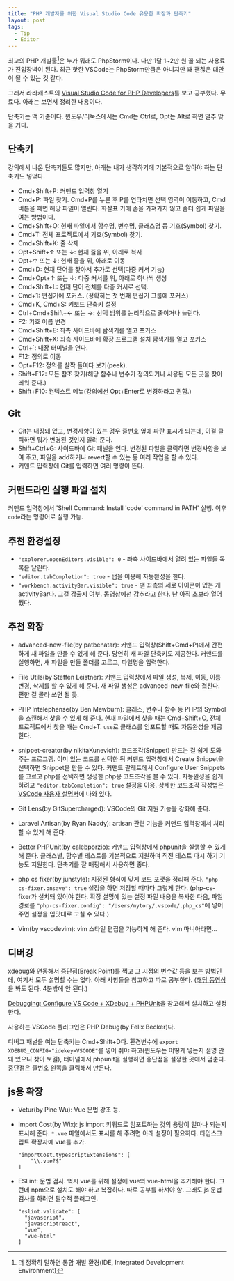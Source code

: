```yaml
---
title: "PHP 개발자를 위한 Visual Studio Code 유용한 확장과 단축키"
layout: post
tags:
  - Tip
  - Editor
---
```


최고의 PHP 개발툴[^editor]은 누가 뭐래도 PhpStorm이다. 다만 1달 1~2만 원 꼴 되는 사용료가 진입장벽이 된다. 최근 핫한 VSCode는 PhpStorm만큼은 아니지만 꽤 괜찮은 대안이 될 수 있는 것 같다.

[^editor]: 더 정확히 말하면 통합 개발 환경(IDE, Integrated Development Environment)

그래서 라라캐스트의 [Visual Studio Code for PHP Developers][video]를 보고 공부했다. 무료다. 아래는 보면서 정리한 내용이다.

[video]: https://laracasts.com/series/visual-studio-code-for-php-developers/

단축키는 맥 기준이다. 윈도우/리눅스에서는 Cmd는 Ctrl로, Opt는 Alt로 하면 얼추 맞을 거다.


## 단축키

강의에서 나온 단축키들도 많지만, 아래는 내가 생각하기에 기본적으로 알아야 하는 단축키도 넣었다.

- Cmd+Shift+P: 커맨드 입력창 열기
- Cmd+P: 파일 찾기. Cmd+P를 누른 후 P를 연타치면 선택 영역이 이동하고, Cmd 버튼을 떼면 해당 파일이 열린다. 화살표 키에 손을 가져가지 않고 좀더 쉽게 파일을 여는 방법이다.
- Cmd+Shift+O: 현재 파일에서 함수명, 변수명, 클래스명 등 기호(Symbol) 찾기.
- Cmd+T: 전체 프로젝트에서 기호(Symbol) 찾기.
- Cmd+Shift+K: 줄 삭제
- Opt+Shift+↑ 또는 ↓: 현재 줄을 위, 아래로 복사
- Opt+↑ 또는 ↓: 현재 줄을 위, 아래로 이동
- Cmd+D: 현재 단어를 찾아서 추가로 선택(다중 커서 기능)
- Cmd+Opt+↑ 또는 ↓: 다중 커서를 위, 아래로 하나씩 생성
- Cmd+Shift+L: 현재 단어 전체를 다중 커서로 선택.
- Cmd+1: 편집기에 포커스. (정확히는 첫 번째 편집기 그룹에 포커스)
- Cmd+K, Cmd+S: 키보드 단축키 설정
- Ctrl+Cmd+Shift+← 또는 →: 선택 범위를 논리적으로 줄이거나 늘린다.
- F2: 기호 이름 변경
- Cmd+Shift+E: 좌측 사이드바에 탐색기를 열고 포커스
- Cmd+Shift+X: 좌측 사이드바에 확장 프로그램 설치 탐색기를 열고 포커스
- Ctrl+`: 내장 터미널을 연다.
- F12: 정의로 이동
- Opt+F12: 정의를 살짝 들여다 보기(peek).
- Shift+F12: 모든 참조 찾기(해당 함수나 변수가 정의되거나 사용된 모든 곳을 찾아 띄워 준다.)
- Shift+F10: 컨텍스트 메뉴(강의에선 Opt+Enter로 변경하라고 권함.)


## Git

- Git는 내장돼 있고, 변경사항이 있는 경우 줄번호 옆에 파란 표시가 되는데, 이걸 클릭하면 뭐가 변경된 것인지 알려 준다.
- Shift+Ctrl+G: 사이드바에 Git 패널을 연다. 변경된 파일을 클릭하면 변경사항을 보여 주고, 파일을 add하거나 revert할 수 있는 등 여러 작업을 할 수 있다.
- 커맨드 입력창에 Git를 입력하면 여러 명령이 뜬다.


## 커맨드라인 실행 파일 설치

커맨드 입력창에서 'Shell Command: Install 'code' command in PATH' 실행. 이후 `code`라는 명령어로 실행 가능.


## 추천 환경설정

- `"explorer.openEditors.visible": 0` - 좌측 사이드바에서 열려 있는 파일들 목록을 날린다.
- `"editor.tabCompletion": true` - 탭을 이용해 자동완성을 한다.
- `"workbench.activityBar.visible": true` - 맨 좌측의 세로 아이콘이 있는 게 activityBar다. 그걸 감출지 여부. 동영상에선 감추라고 한다. 난 아직 초보라 열어 뒀다.


## 추천 확장

- advanced-new-file(by patbenatar): 커맨드 입력창(Shift+Cmd+P)에서 간편하게 새 파일을 만들 수 있게 해 준다. 당연히 새 파일 단축키도 제공한다. 커맨드를 실행하면, 새 파일을 만들 폴더를 고르고, 파일명을 입력한다.

- File Utils(by Steffen Leistner): 커맨드 입력창에서 파일 생성, 복제, 이동, 이름 변경, 삭제를 할 수 있게 해 준다. 새 파일 생성은 advanced-new-file와 겹친다. 편한 걸 골라 쓰면 될 듯.

- PHP Intelephense(by Ben Mewburn): 클래스, 변수나 함수 등 PHP의 Symbol을 스캔해서 찾을 수 있게 해 준다. 현재 파일에서 찾을 때는 Cmd+Shift+O, 전체 프로젝트에서 찾을 때는 Cmd+T. `use`로 클래스를 임포트할 때도 자동완성을 제공한다.

- snippet-creator(by nikitaKunevich): 코드조각(Snippet) 만드는 걸 쉽게 도와 주는 프로그램. 이미 있는 코드를 선택한 뒤 커맨드 입력창에서 Create Snippet을 선택하면 Snippet을 만들 수 있다. 커맨드 팔레트에서 Configure User Snippets를 고르고 php를 선택하면 생성한 php용 코드조각을 볼 수 있다. 자동완성을 쉽게 하려고 `"editor.tabCompletion": true` 설정을 이용. 상세한 코드조각 작성법은 [VSCode 사용자 설명서](https://code.visualstudio.com/docs/editor/userdefinedsnippets)에 나와 있다. 

- Git Lens(by GitSupercharged): VSCode의 Git 지원 기능을 강화해 준다. 

- Laravel Artisan(by Ryan Naddy): artisan 관련 기능을 커맨드 입력창에서 처리할 수 있게 해 준다. 

- Better PHPUnit(by calebporzio): 커맨드 입력창에서 phpunit을 실행할 수 있게 해 준다. 클래스별, 함수별 테스트를 기본적으로 지원하며 직전 테스트 다시 하기 기능도 지원한다. 단축키를 잘 매핑해서 사용하면 좋다.

- php cs fixer(by junstyle): 지정된 형식에 맞게 코드 포맷을 정리해 준다. `"php-cs-fixer.onsave": true` 설정을 하면 저장할 때마다 그렇게 한다. (php-cs-fixer가 설치돼 있어야 한다. 확장 설명에 있는 설정 파일 내용을 복사한 다음, 파일 경로를 `"php-cs-fixer.config": "/Users/mytory/.vscode/.php_cs"`에 넣어 주면 설정을 입맛대로 고칠 수 있다.)

- Vim(by vscodevim): vim 스타일 편집을 가능하게 해 준다. vim 마니아라면...




## 디버깅

xdebug와 연동해서 중단점(Break Point)를 찍고 그 시점의 변수값 등을 보는 방법인데, 여기서 모두 설명할 수는 없다. 아래 사항들을 참고하고 따로 공부한다. ([해당 동영상][debug-video]을 봐도 된다. 4분밖에 안 된다.)

[debug-video]: https://laracasts.com/series/visual-studio-code-for-php-developers/episodes/13

[Debugging: Configure VS Code + XDebug + PHPUnit](https://tighten.co/blog/configure-vscode-to-debug-phpunit-tests-with-xdebug)을 참고해서 설치하고 설정한다.

사용하는 VSCode 플러그인은 PHP Debug(by Felix Becker)다. 

디버그 패널을 여는 단축키는 Cmd+Shift+D다. 환경변수에 `export XDEBUG_CONFIG="idekey=VSCODE"`를 넣어 줘야 하고(윈도우는 어떻게 넣는지 설명 안 돼 있으니 찾아 보길), 터미널에서 phpunit을 실행하면 중단점을 설정한 곳에서 멈춘다. 중단점은 줄번호 왼쪽을 클릭해서 만든다.



## js용 확장

- Vetur(by Pine Wu): Vue 문법 강조 등.

- Import Cost(by Wix): js import 키워드로 임포트하는 것의 용량이 얼마나 되는지 표시해 준다. `*.vue` 파일에서도 표시를 해 주려면 아래 설정이 필요하다. 타입스크립트 확장자에 vue를 추가.   
  ~~~
  "importCost.typescriptExtensions": [
      "\\.vue?$"
  ]
  ~~~

- ESLint: 문법 검사. 역시 vue를 위해 설정에 vue와 vue-html을 추가해야 한다. 그런데 npm으로 설치도 해야 하고 복잡하다. 따로 공부를 하셔야 함. 그래도 js 문법 검사를 하려면 필수적 플러그인.
  ~~~
  "eslint.validate": [
    "javascript",
    "javascriptreact",
    "vue",
    "vue-html"
  ]
  ~~~
